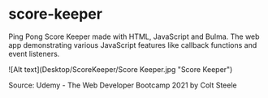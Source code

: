 # score-keeper

Ping Pong Score Keeper made with HTML, JavaScript and Bulma. 
The web app demonstrating various JavaScript features like callback functions and event listeners.

![Alt text](Desktop/ScoreKeeper/Score Keeper.jpg "Score Keeper")

Source: Udemy - The Web Developer Bootcamp 2021 by Colt Steele
